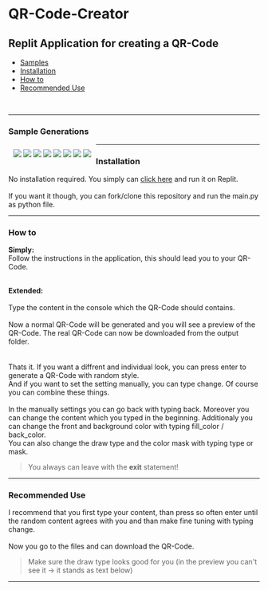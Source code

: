 # QR-Code-Creator
Replit Application for creating a QR-Code
---

- [Samples](#Sample-Generations)
- [Installation](#Installation)
- [How to](#How-to)
- [Recommended Use](#Recommended-Use)

<br>

---

### Sample Generations

<div style="float:left;margin:10px" align=center>
<img src="./img/img_01.png"></img>
<img src="./img/img_02.png"></img>
<img src="./img/img_03.png"></img>
<img src="./img/img_04.png"></img>
<img src="./img/img_05.png"></img>
<img src="./img/img_06.png"></img>
<img src="./img/img_07.png"></img>
<img src="./img/img_08.png"></img>
</div>

---

### Installation

No installation required. You simply can [click here](https://replit.com/@xXAIbotXx/QR-Code-Creator?v=1) and run it on Replit.
<br><br>
If you want it though, you can fork/clone this repository and run the main.py as python file.


---

### How to

**Simply:**<br>
Follow the instructions in the application, this should lead you to your QR-Code.
<br><br>

**Extended:**<br>
<br>
Type the content in the console which the QR-Code should contains.<br>
<br>
Now a normal QR-Code will be generated and you will see a preview of the QR-Code. The real QR-Code can now be downloaded from the output folder.<br>
<br> 
<br>
Thats it. If you want a diffrent and individual look, you can press enter to generate a QR-Code with random style.<br>
And if you want to set the setting manually, you can type change. Of course you can combine these things.<br>
<br>
In the manually settings you can go back with typing back. Moreover you can change the content which you typed in the beginning. Additionaly you can change the front and background color with typing fill_color / back_color.<br>
You can also change the draw type and the color mask with typing type or mask.


> You always can leave with the **exit** statement!


---

### Recommended Use

I recommend that you first type your content, than press so often enter until the random content agrees with you and than make fine tuning with typing change.<br>
<br>
Now you go to the files and can download the QR-Code.  


> Make sure the draw type looks good for you (in the preview you can't see it -> it stands as text below)

---


